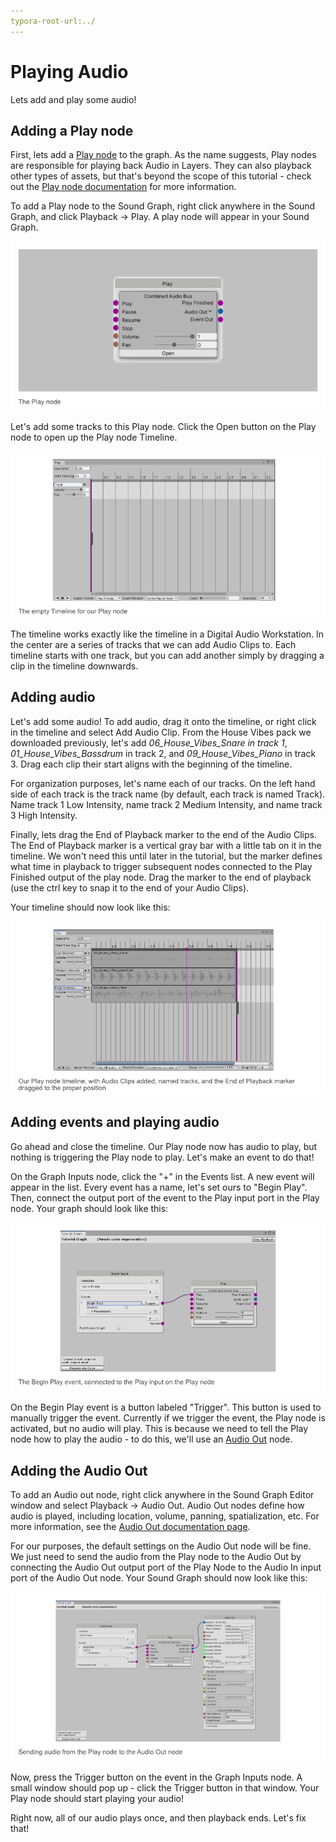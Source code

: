 ```yaml
---
typora-root-url:../
---
```


# Playing Audio

Lets add and play some audio!

## Adding a Play node
First, lets add a [Play node](Play-Nodes) to the graph. As the name suggests, Play nodes are responsible for playing back Audio in Layers. They can also playback other types of assets, but that's beyond the scope of this tutorial - check out the [Play node documentation](Play-Nodes) for more information.

To add a Play node to the Sound Graph, right click anywhere in the Sound Graph, and click Playback -> Play. A play node will appear in your Sound Graph.

![Tutorial-CreatingAPlayNode](/IMG/Tutorial-CreatingAPlayNode.png)

Let's add some tracks to this Play node. Click the Open button on the Play node to open up the Play node Timeline.

![Tutorial-PlayNodeTimelineIntro.png](/IMG/Tutorial-PlayNodeTimelineIntro.png)

The timeline works exactly like the timeline in a Digital Audio Workstation. In the center are a series of tracks that we can add Audio Clips to. Each timeline starts with one track, but you can add another simply by dragging a clip in the timeline downwards.

## Adding audio
Let's add some audio! To add audio, drag it onto the timeline, or right click in the timeline and select Add Audio Clip. From the House Vibes pack we downloaded previously, let's add *06_House_Vibes_Snare in track 1*, *01_House_Vibes_Bassdrum* in track 2, and *09_House_Vibes_Piano* in track 3. Drag each clip their start aligns with the beginning of the timeline.

For organization purposes, let's name each of our tracks. On the left hand side of each track is the track name (by default, each track is named Track). Name track 1 Low Intensity, name track 2 Medium Intensity, and name track 3 High Intensity.

Finally, lets drag the End of Playback marker to the end of the Audio Clips. The End of Playback marker is a vertical gray bar with a little tab on it in the timeline. We won't need this until later in the tutorial, but the marker defines what time in playback to trigger subsequent nodes connected to the Play Finished output of the play node. Drag the marker to the end of playback (use the ctrl key to snap it to the end of your Audio Clips).

Your timeline should now look like this:

![Tutorial-AddedAudioClips.png](/IMG/Tutorial-AddedAudioClips.png)

## Adding events and playing  audio
Go ahead and close the timeline. Our Play node now has audio to play, but nothing is triggering the Play node to play. Let's make an event to do that!

On the Graph Inputs node, click the "+" in the Events list. A new event will appear in the list. Every event has a name, let's set ours to "Begin Play". Then, connect the output port of the event to the Play input port in the Play node. Your graph should look like this:

![Tutorial-BeginPlayEvent.png](/IMG/Tutorial-BeginPlayEvent.png)

On the Begin Play event is a button labeled "Trigger". This button is used to manually trigger the event. Currently if we trigger the event, the Play node is activated, but no audio will play. This is because we need to tell the Play node how to play the audio - to do this, we'll use an [Audio Out](Audio-Out) node.

## Adding the Audio Out
To add an Audio out node, right click anywhere in the Sound Graph Editor window and select Playback -> Audio Out. Audio Out nodes define how audio is played, including location, volume, panning, spatialization, etc. For more information, see the [Audio Out documentation page](Audio-Out).

For our purposes, the default settings on the Audio Out node will be fine. We just need to send the audio from the Play node to the Audio Out by connecting the Audio Out output port of the Play Node to the Audio In input port of the Audio Out node. Your Sound Graph should now look like this:

![Tutorial-ConnectingAudioOut.png](/IMG/Tutorial-ConnectingAudioOut.png)

Now, press the Trigger button on the event in the Graph Inputs node. A small window should pop up - click the Trigger button in that window. Your Play node should start playing your audio!

Right now, all of our audio plays once, and then playback ends. Let's fix that!
